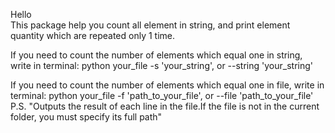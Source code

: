 Hello\
This package help you count all element in string, and print element quantity which are repeated only 1 time.

If you need to count the number of elements which equal one in string, write in terminal:
python your_file -s 'your_string', or --string 'your_string' 

If you need to count the number of elements which equal one in file, write in terminal:
python your_file -f 'path_to_your_file', or --file 'path_to_your_file' \
P.S. "Outputs the result of each line in the file.If the file is not in the current folder, you must specify its full path"
